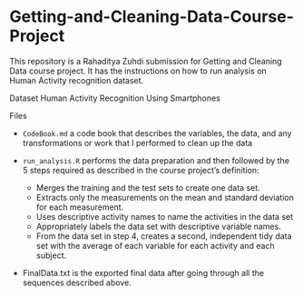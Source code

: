# Getting-and-Cleaning-Data-Course-Project

This repository is a Rahaditya Zuhdi submission for Getting and Cleaning Data course project. It has the instructions on how to run analysis on Human Activity recognition dataset.

Dataset
Human Activity Recognition Using Smartphones

Files
- `CodeBook.md` a code book that describes the variables, the data, and any transformations or work that I performed to clean up the data

- `run_analysis.R` performs the data preparation and then followed by the 5 steps required as described in the course project’s definition:
  - Merges the training and the test sets to create one data set.
  - Extracts only the measurements on the mean and standard deviation for each measurement.
  - Uses descriptive activity names to name the activities in the data set
  - Appropriately labels the data set with descriptive variable names.
  - From the data set in step 4, creates a second, independent tidy data set with the average of each variable for each activity and each subject.

- FinalData.txt is the exported final data after going through all the sequences described above.
